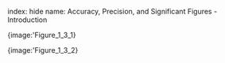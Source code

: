 index: hide
name: Accuracy, Precision, and Significant Figures - Introduction


{image:'Figure_1_3_1}
        


{image:'Figure_1_3_2}
        
